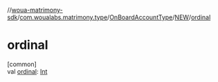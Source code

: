 //[woua-matrimony-sdk](../../../../index.md)/[com.woualabs.matrimony.type](../../index.md)/[OnBoardAccountType](../index.md)/[NEW](index.md)/[ordinal](ordinal.md)

# ordinal

[common]\
val [ordinal](ordinal.md): [Int](https://kotlinlang.org/api/latest/jvm/stdlib/kotlin/-int/index.html)
